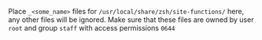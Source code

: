 Place `_<some_name>` files for `/usr/local/share/zsh/site-functions/` here, any other files will be ignored.
Make sure that these files are owned by user `root` and group `staff` with access permissions `0644`
